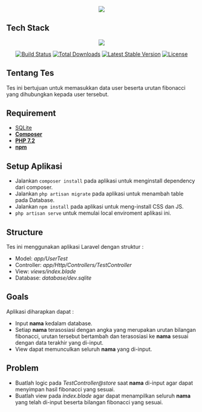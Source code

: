 <p align="center"><img src="https://www.erloom.id/img/erloom.png"></p>

## Tech Stack

<p align="center"><img src="https://laravel.com/assets/img/components/logo-laravel.svg"></p>

<p align="center">
<a href="https://travis-ci.org/laravel/framework"><img src="https://travis-ci.org/laravel/framework.svg" alt="Build Status"></a>
<a href="https://packagist.org/packages/laravel/framework"><img src="https://poser.pugx.org/laravel/framework/d/total.svg" alt="Total Downloads"></a>
<a href="https://packagist.org/packages/laravel/framework"><img src="https://poser.pugx.org/laravel/framework/v/stable.svg" alt="Latest Stable Version"></a>
<a href="https://packagist.org/packages/laravel/framework"><img src="https://poser.pugx.org/laravel/framework/license.svg" alt="License"></a>
</p>

## Tentang Tes

Tes ini bertujuan untuk memasukkan data user beserta urutan fibonacci yang dihubungkan kepada user tersebut.

## Requirement

- [SQLite](https://www.sqlite.org/index.html)
- **[Composer](https://getcomposer.org/)**
- **[PHP 7.2](https://www.php.net/downloads.php)**
- **[npm](https://www.npmjs.com/get-npm)**

## Setup Aplikasi

- Jalankan `composer install` pada aplikasi untuk menginstall dependency dari composer.
- Jalankan `php artisan migrate` pada aplikasi untuk menambah table pada Database.
- Jalankan `npm install` pada aplikasi untuk meng-install CSS dan JS.
- `php artisan serve` untuk memulai local enviroment aplikasi ini.

## Structure

Tes ini menggunakan aplikasi Laravel dengan struktur :

- Model: *app/UserTest*
- Controller: *app/Http/Controllers/TestController*
- View: *views/index.blade*
- Database: *database/dev.sqlite*

## Goals

Aplikasi diharapkan dapat :

- Input **nama** kedalam database.
- Setiap **nama** terasosiasi dengan angka yang merupakan urutan bilangan fibonacci, urutan tersebut bertambah dan terasosiasi ke **nama** sesuai dengan data terakhir yang di-input.
- View dapat memunculkan seluruh **nama** yang di-input.

## Problem

- Buatlah logic pada *TestController@store* saat **nama** di-input agar dapat menyimpan hasil fibonacci yang sesuai.
- Buatlah view pada *index.blade* agar dapat menampilkan seluruh **nama** yang telah di-input beserta bilangan fibonacci yang sesuai.